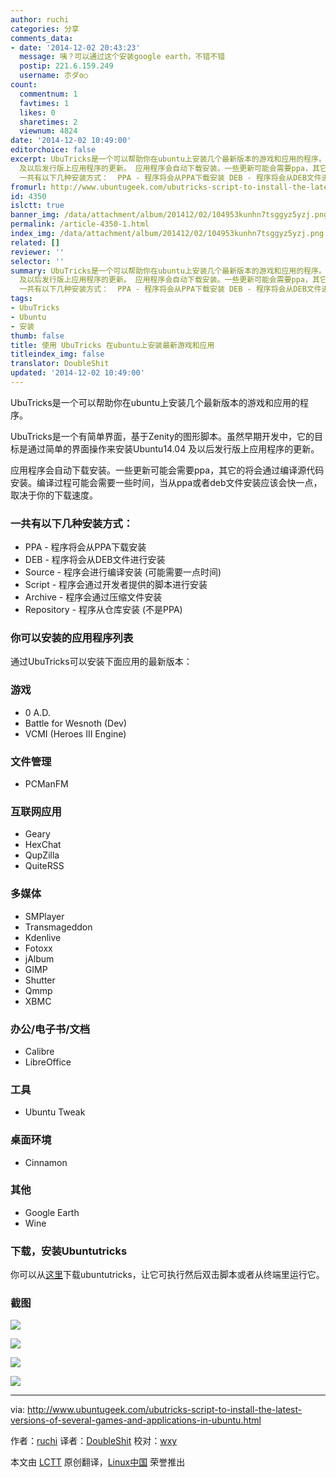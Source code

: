 ```yaml
---
author: ruchi
categories: 分享
comments_data:
- date: '2014-12-02 20:43:23'
  message: 咦？可以通过这个安装google earth，不错不错
  postip: 221.6.159.249
  username: 朩ダo○
count:
  commentnum: 1
  favtimes: 1
  likes: 0
  sharetimes: 2
  viewnum: 4824
date: '2014-12-02 10:49:00'
editorchoice: false
excerpt: UbuTricks是一个可以帮助你在ubuntu上安装几个最新版本的游戏和应用的程序。 UbuTricks是一个有简单界面，基于Zenity的图形脚本。虽然早期开发中，它的目标是通过简单的界面操作来安装Ubuntu14.04
  及以后发行版上应用程序的更新。 应用程序会自动下载安装。一些更新可能会需要ppa，其它的将会通过编译源代码安装。编译过程可能会需要一些时间，当从ppa或者deb文件安装应该会快一点，取决于你的下载速度。
  一共有以下几种安装方式：  PPA - 程序将会从PPA下载安装 DEB - 程序将会从DEB文件进行安装 Source - 程序会进行编译安装 (可能需要
fromurl: http://www.ubuntugeek.com/ubutricks-script-to-install-the-latest-versions-of-several-games-and-applications-in-ubuntu.html
id: 4350
islctt: true
banner_img: /data/attachment/album/201412/02/104953kunhn7tsggyz5yzj.png
permalink: /article-4350-1.html
index_img: /data/attachment/album/201412/02/104953kunhn7tsggyz5yzj.png.thumb.jpg
related: []
reviewer: ''
selector: ''
summary: UbuTricks是一个可以帮助你在ubuntu上安装几个最新版本的游戏和应用的程序。 UbuTricks是一个有简单界面，基于Zenity的图形脚本。虽然早期开发中，它的目标是通过简单的界面操作来安装Ubuntu14.04
  及以后发行版上应用程序的更新。 应用程序会自动下载安装。一些更新可能会需要ppa，其它的将会通过编译源代码安装。编译过程可能会需要一些时间，当从ppa或者deb文件安装应该会快一点，取决于你的下载速度。
  一共有以下几种安装方式：  PPA - 程序将会从PPA下载安装 DEB - 程序将会从DEB文件进行安装 Source - 程序会进行编译安装 (可能需要
tags:
- UbuTricks
- Ubuntu
- 安装
thumb: false
title: 使用 UbuTricks 在ubuntu上安装最新游戏和应用
titleindex_img: false
translator: DoubleShit
updated: '2014-12-02 10:49:00'
---
```


UbuTricks是一个可以帮助你在ubuntu上安装几个最新版本的游戏和应用的程序。


UbuTricks是一个有简单界面，基于Zenity的图形脚本。虽然早期开发中，它的目标是通过简单的界面操作来安装Ubuntu14.04 及以后发行版上应用程序的更新。


应用程序会自动下载安装。一些更新可能会需要ppa，其它的将会通过编译源代码安装。编译过程可能会需要一些时间，当从ppa或者deb文件安装应该会快一点，取决于你的下载速度。


### 一共有以下几种安装方式：


* PPA - 程序将会从PPA下载安装
* DEB - 程序将会从DEB文件进行安装
* Source - 程序会进行编译安装 (可能需要一点时间)
* Script - 程序会通过开发者提供的脚本进行安装
* Archive - 程序会通过压缩文件安装
* Repository - 程序从仓库安装 (不是PPA)


### 你可以安装的应用程序列表


通过UbuTricks可以安装下面应用的最新版本：


### 游戏


* 0 A.D.
* Battle for Wesnoth (Dev)
* VCMI (Heroes III Engine)


### 文件管理


* PCManFM


### 互联网应用


* Geary
* HexChat
* QupZilla
* QuiteRSS


### 多媒体


* SMPlayer
* Transmageddon
* Kdenlive
* Fotoxx
* jAlbum
* GIMP
* Shutter
* Qmmp
* XBMC


### 办公/电子书/文档


* Calibre
* LibreOffice


### 工具


* Ubuntu Tweak


### 桌面环境


* Cinnamon


### 其他


* Google Earth
* Wine


### 下载，安装Ubuntutricks


你可以从[这里](http://www.tuxarena.com/intro/files/ubutricks.sh)下载ubuntutricks，让它可执行然后双击脚本或者从终端里运行它。


### 截图


![](/data/attachment/album/201412/02/104953kunhn7tsggyz5yzj.png)


![](/data/attachment/album/201412/02/104956j1ef2s24ah1wcae2.png)


![](/data/attachment/album/201412/02/104958lv0vzc0osx8k0n0v.png)


![](/data/attachment/album/201412/02/105000f7i709suxits5ia0.png)




---


via: <http://www.ubuntugeek.com/ubutricks-script-to-install-the-latest-versions-of-several-games-and-applications-in-ubuntu.html>


作者：[ruchi](http://www.ubuntugeek.com/author/ubuntufix) 译者：[DoubleShit](https://github.com/DoubleShit) 校对：[wxy](https://github.com/wxy)


本文由 [LCTT](https://github.com/LCTT/TranslateProject) 原创翻译，[Linux中国](http://linux.cn/) 荣誉推出